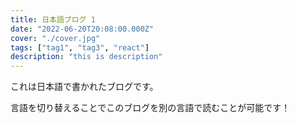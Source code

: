```yaml
---
title: 日本語ブログ 1
date: "2022-06-20T20:08:00.000Z"
cover: "./cover.jpg"
tags: ["tag1", "tag3", "react"]
description: "this is description"
---
```


これは日本語で書かれたブログです。

言語を切り替えることでこのブログを別の言語で読むことが可能です！

